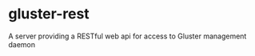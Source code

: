 gluster-rest
============

A server providing a RESTful web api for access to Gluster management daemon